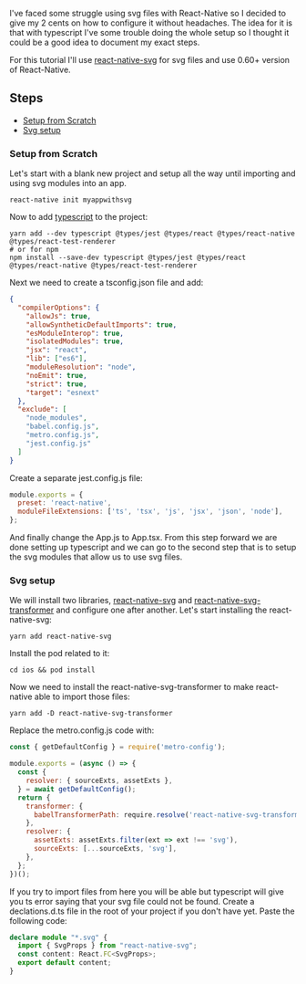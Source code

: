 I've faced some struggle using svg files with React-Native so I decided to give my 2 cents on how to configure it without headaches.
The idea for it is that with typescript I've some trouble doing the whole setup so I thought it could be a good idea to document my exact steps.

For this tutorial I'll use [react-native-svg](https://github.com/react-native-community/react-native-svg#installation) for svg files and use 0.60+ version of React-Native.


## Steps
  * [Setup from Scratch](#setup-from-scratch)
  * [Svg setup](#svg-setup)

### Setup from Scratch 

Let's start with a blank new project and setup all the way until importing and using svg modules into an app.

```
react-native init myappwithsvg
```

Now to add [typescript](https://reactnative.dev/docs/typescript) to the project:
```
yarn add --dev typescript @types/jest @types/react @types/react-native @types/react-test-renderer
# or for npm
npm install --save-dev typescript @types/jest @types/react @types/react-native @types/react-test-renderer
```

Next we need to create a tsconfig.json file and add:
```json
{
  "compilerOptions": {
    "allowJs": true,
    "allowSyntheticDefaultImports": true,
    "esModuleInterop": true,
    "isolatedModules": true,
    "jsx": "react",
    "lib": ["es6"],
    "moduleResolution": "node",
    "noEmit": true,
    "strict": true,
    "target": "esnext"
  },
  "exclude": [
    "node_modules",
    "babel.config.js",
    "metro.config.js",
    "jest.config.js"
  ]
}
```

Create a separate jest.config.js file:

```js
module.exports = {
  preset: 'react-native',
  moduleFileExtensions: ['ts', 'tsx', 'js', 'jsx', 'json', 'node'],
};
```

And finally change the App.js to App.tsx. From this step forward we are done setting up typescript and we can go to the second step that is to setup the svg modules that allow us to use svg files.


### Svg setup

We will install two libraries, [react-native-svg](https://github.com/react-native-community/react-native-svg#installation) and [react-native-svg-transformer](https://github.com/kristerkari/react-native-svg-transformer#installation-and-configuration) and configure one after another. 
Let's start installing the react-native-svg:

```
yarn add react-native-svg
``` 

Install the pod related to it:
```
cd ios && pod install
```

Now we need to install the react-native-svg-transformer to make react-native able to import those files:

```
yarn add -D react-native-svg-transformer
```

Replace the metro.config.js code with:
```js
const { getDefaultConfig } = require('metro-config');

module.exports = (async () => {
  const {
    resolver: { sourceExts, assetExts },
  } = await getDefaultConfig();
  return {
    transformer: {
      babelTransformerPath: require.resolve('react-native-svg-transformer'),
    },
    resolver: {
      assetExts: assetExts.filter(ext => ext !== 'svg'),
      sourceExts: [...sourceExts, 'svg'],
    },
  };
})();
```
If you try to import files from here you will be able but typescript will give you ts error saying that your svg file could not be found.
Create a declations.d.ts file in the root of your project if you don't have yet. Paste the following code:
```ts
declare module "*.svg" {
  import { SvgProps } from "react-native-svg";
  const content: React.FC<SvgProps>;
  export default content;
}
```


